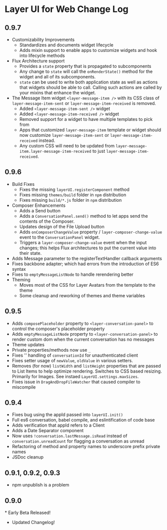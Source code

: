 # Layer UI for Web Change Log

## 0.9.7

* Customizability Improvements
  * Standardizes and documents widget lifecycle
  * Adds mixin support to enable apps to customize widgets and hook into lifecycle methods
* Flux Architecture support
  * Provides a `state` property that is propagated to subcomponents
  * Any change to `state` will call the `onRenderState()` method for the widget and all of its subcomponents.
  * `state` can be used to write both application state as well as actions that widgets should be able to call.  Calling such actions are called by your mixins that enhance the widget.
* The Message Item widget `<layer-message-item />` with its CSS class of `layer-message-item-sent` or `layer-message-item-received` is removed.
  * Added `<layer-message-item-sent />` widget
  * Added `<layer-message-item-received />` widget
  * Removed support for a widget to have multiple templates to pick from
  * Apps that customized `layer-message-item` template or widget should now customize `layer-message-item-sent` or `layer-message-item-received` instead.
  * Any custom CSS will need to be updated from `layer-message-item.layer-message-item-received` to just `layer-message-item-received`.

## 0.9.6

* Build Fixes
  * Fixes the missing `layerUI.registerComponent` method
  * Fixes missing `themes/build` folder in `npm` distribution
  * Fixes missing `build/*.js` folder in `npm` distribution
* Composer Enhancements
  * Adds a Send button
  * Adds a `ConversationPanel.send()` method to let apps send the contents of the Composer.
  * Updates design of the File Upload button
  * Adds `onComposerChangeValue` property / `layer-composer-change-value` event to the `ConversationPanel` widget.
  * Triggers a `layer-composer-change-value` event when the input changes; this helps Flux architectures to put the current value into their state.
* Adds Message parameter to the registerTextHandler callback arguments
* Fixes backbone adapter; which had errors from the introduction of ES6 syntax
* Fixes to `emptyMessageListNode` to handle rerendering better
* Theming
  * Moves most of the CSS for Layer Avatars from the template to the theme
  * Some cleanup and reworking of themes and theme variables

## 0.9.5

* Adds `composePlaceholder` property to `<layer-conversation-panel>` to control the composer's placeholder property
* Adds `emptyMessageListNode` property to `<layer-conversation-panel>` to render custom dom when the current conversation has no messages
* Theme updates
* Private properties/methods now use `_`
* Fixes '<layer-conversation-panel/>' handling of `conversationId` for unauthenticated client
* Fixes setter usage of `newValue`, `oldValue` in various setters.
* Removes (for now) `listWidth` and `listHeight` properties that are passed to List Items to help optimize rendering.
  Switches to CSS based resizing.  Primarily for Images.  See instaed `LayerUI.settings.maxSizes`.
* Fixes issue in `DragAndDropFileWatcher` that caused compiler to miscompile

## 0.9.4

* Fixes bug using the appId passed into `layerUI.init()`
* Full es6 conversation, babel compile, and eslintification of code base
* Adds verification that appId refers to a Client
* Adds a Date Separator component
* Now uses `!conversation.lastMessage.isRead` instead of `conversation.unreadCount` for flagging a conversation as unread
* Refactoring of method and property names to underscore prefix private names
* JSDoc cleanup

## 0.9.1, 0.9.2, 0.9.3

* npm unpublish is a problem

## 0.9.0

* Early Beta Released!
* Updated Changelog!
